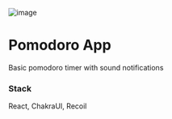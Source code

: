 ![image](https://user-images.githubusercontent.com/36590223/209472272-2b796f81-0f6b-4695-a319-f5464c031d68.png)
# Pomodoro App
Basic pomodoro timer with sound notifications

### Stack
React, ChakraUI, Recoil
